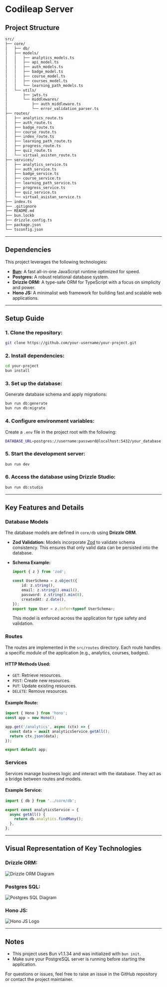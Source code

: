 # Codileap Server

## Project Structure

```bash
src/
├── core/
│   ├── db/
│   ├── models/
│   │   ├── analytics_models.ts
│   │   ├── api_model.ts
│   │   ├── auth_models.ts
│   │   ├── badge_model.ts
│   │   ├── course_model.ts
│   │   ├── courses_model.ts
│   │   └── learning_path_models.ts
│   └── utils/
│       ├── jwts.ts
│       └── middlewares/
│           ├── auth_middleware.ts
│           └── error_validation_parser.ts
├── routes/
│   ├── analytics_route.ts
│   ├── auth_route.ts
│   ├── badge_route.ts
│   ├── course_route.ts
│   ├── index_route.ts
│   ├── learning_path_route.ts
│   ├── progress_route.ts
│   ├── quiz_route.ts
│   └── virtual_asisten_route.ts
├── services/
│   ├── analytics_service.ts
│   ├── auth_service.ts
│   ├── badge_service.ts
│   ├── course_service.ts
│   ├── learning_path_service.ts
│   ├── progress_service.ts
│   ├── quiz_service.ts
│   └── virtual_asistan_service.ts
├── index.ts
├── .gitignore
├── README.md
├── bun.lockb
├── drizzle.config.ts
├── package.json
└── tsconfig.json
```

---

## Dependencies

This project leverages the following technologies:

- **[Bun](https://bun.sh):** A fast all-in-one JavaScript runtime optimized for speed.
- **Postgres:** A robust relational database system.
- **Drizzle ORM:** A type-safe ORM for TypeScript with a focus on simplicity and power.
- **Hono JS:** A minimalist web framework for building fast and scalable web applications.

---

## Setup Guide

### 1. Clone the repository:
```bash
git clone https://github.com/your-username/your-project.git
```

### 2. Install dependencies:
```bash
cd your-project
bun install
```

### 3. Set up the database:

Generate database schema and apply migrations:
```bash
bun run db:generate
bun run db:migrate
```

### 4. Configure environment variables:

Create a `.env` file in the project root with the following:
```bash
DATABASE_URL=postgres://username:password@localhost:5432/your_database
```

### 5. Start the development server:
```bash
bun run dev
```

### 6. Access the database using Drizzle Studio:
```bash
bun run db:studio
```

---

## Key Features and Details

### **Database Models**
The database models are defined in `core/db` using **Drizzle ORM**.

- **Zod Validation:** Models incorporate [Zod](https://zod.dev/) to validate schema consistency. This ensures that only valid data can be persisted into the database.
- **Schema Example:**

  ```typescript
  import { z } from 'zod';

  const UserSchema = z.object({
      id: z.string(),
      email: z.string().email(),
      password: z.string().min(8),
      createdAt: z.date(),
  });
  export type User = z.infer<typeof UserSchema>;
  ```

  This model is enforced across the application for type safety and validation.

### **Routes**
The routes are implemented in the `src/routes` directory. Each route handles a specific module of the application (e.g., analytics, courses, badges).

#### HTTP Methods Used:
- `GET`: Retrieve resources.
- `POST`: Create new resources.
- `PUT`: Update existing resources.
- `DELETE`: Remove resources.

#### Example Route:
```typescript
import { Hono } from 'hono';
const app = new Hono();

app.get('/analytics', async (ctx) => {
  const data = await analyticsService.getAll();
  return ctx.json(data);
});

export default app;
```

### **Services**
Services manage business logic and interact with the database. They act as a bridge between routes and models.

#### Example Service:
```typescript
import { db } from '../core/db';

export const analyticsService = {
  async getAll() {
    return db.analytics.findMany();
  },
};
```

---

## Visual Representation of Key Technologies

### Drizzle ORM:
![Drizzle ORM Diagram](https://www.google.com/imgres?q=drizzle%20orm&imgurl=https%3A%2F%2Fmedia.licdn.com%2Fdms%2Fimage%2FD5612AQHHUzkz9Ie1Zg%2Farticle-cover_image-shrink_600_2000%2F0%2F1695866608071%3Fe%3D2147483647%26v%3Dbeta%26t%3DIbjOuWlX4dcEG33Kw-pwKBvmKqj2j7zMlfE4jo5GVRM&imgrefurl=https%3A%2F%2Fwww.linkedin.com%2Fpulse%2Fdrizzle-orm-new-star-rising-galaxy-bushra-khan&docid=aq1tMdY5gNZQcM&tbnid=Q74JSj5BuPbNQM&vet=12ahUKEwjfkp6gqKOKAxXv6zgGHQ3GE_YQM3oECBoQAA..i&w=297&h=170&hcb=2&ved=2ahUKEwjfkp6gqKOKAxXv6zgGHQ3GE_YQM3oECBoQAA)

### Postgres SQL:
![Postgres SQL Diagram](https://upload.wikimedia.org/wikipedia/commons/thumb/2/29/Postgresql_elephant.svg/256px-Postgresql_elephant.svg.png)

### Hono JS:
![Hono JS Logo](https://hono.dev/images/hono.png)

---

## Notes
- This project uses Bun v1.1.34 and was initialized with `bun init`.
- Make sure your PostgreSQL server is running before starting the application.

For questions or issues, feel free to raise an issue in the GitHub repository or contact the project maintainer.

